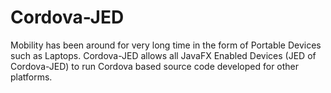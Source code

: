 Cordova-JED
===========

Mobility has been around for very long time in the form of Portable Devices such as Laptops. Cordova-JED allows all JavaFX Enabled Devices (JED of Cordova-JED) to run Cordova based source code developed for other platforms.
